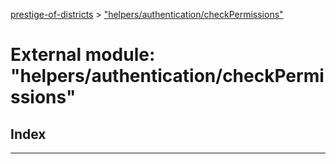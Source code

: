 [prestige-of-districts](../README.md) > ["helpers/authentication/checkPermissions"](../modules/_helpers_authentication_checkpermissions_.md)

# External module: "helpers/authentication/checkPermissions"

## Index

---

